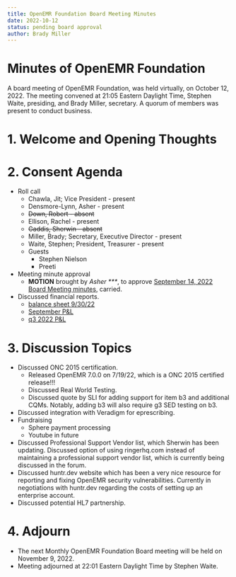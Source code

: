 ```yaml
---
title: OpenEMR Foundation Board Meeting Minutes
date: 2022-10-12
status: pending board approval
author: Brady Miller
---
```


# Minutes of OpenEMR Foundation

A board meeting of OpenEMR Foundation, was held virtually, on October 12, 2022. The meeting
convened at 21:05 Eastern Daylight Time, Stephen Waite, presiding, and Brady Miller, secretary.
A quorum of members was present to conduct business.

# 1. Welcome and Opening Thoughts

# 2. Consent Agenda
  - Roll call
    - Chawla, Jit; Vice President - present
    - Densmore-Lynn, Asher - present
    - ~~Down, Robert - absent~~
    - Ellison, Rachel - present
    - ~~Gaddis, Sherwin - absent~~
    - Miller, Brady; Secretary, Executive Director - present
    - Waite, Stephen; President, Treasurer - present
    - Guests
      - Stephen Nielson
      - Preeti
  - Meeting minute approval
    - **MOTION** brought by _Asher ***_, to approve [September 14, 2022 Board Meeting minutes](https://github.com/openemr/foundation-minutes/blob/master/2022-09-14-Board.md), carried.
  - Discussed financial reports.
    - [balance sheet 9/30/22](https://community.open-emr.org/uploads/short-url/3o7MAKWbiRAlfU0Fqs1G8LCzEyb.pdf)
    - [September P&L](https://community.open-emr.org/uploads/short-url/93diilYkWXoRagw0talSMthiDhx.pdf)
    - [q3 2022 P&L](https://community.open-emr.org/uploads/short-url/epFaa09zRpNMaUpelkSmBktmaSA.pdf)

# 3. Discussion Topics
  - Discussed ONC 2015 certification.
    - Released OpenEMR 7.0.0 on 7/19/22, which is a ONC 2015 certified release!!!
    - Discussed Real World Testing.
    - Discussed quote by SLI for adding support for item b3 and additional CQMs. Notably, adding b3 will also require g3 SED testing on b3.
  - Discussed integration with Veradigm for eprescribing.
  - Fundraising
    - Sphere payment processing
    - Youtube in future
  - Discussed Professional Support Vendor list, which Sherwin has been updating. Discussed option of using ringerhq.com instead of maintaining a professional support vendor list, which is currently being discussed in the forum.
  - Discussed huntr.dev website which has been a very nice resource for reporting and fixing OpenEMR security vulnerabilities. Currently in negotiations with huntr.dev regarding the costs of setting up an enterprise account.
  - Discussed potential HL7 partnership.

# 4. Adjourn
  - The next Monthly OpenEMR Foundation Board meeting will be held on November 9, 2022.
  - Meeting adjourned at 22:01 Eastern Daylight Time by Stephen Waite.
